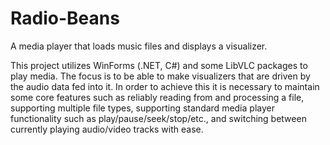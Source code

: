 # Radio-Beans
A media player that loads music files and displays a visualizer.

This project utilizes WinForms (.NET, C#) and some LibVLC packages to play media. The focus is to be able to make visualizers that are driven by the audio data fed into it. In order to achieve this it is necessary to maintain some core features such as reliably reading from and processing a file, supporting multiple file types, supporting standard media player functionality such as play/pause/seek/stop/etc., and switching between currently playing audio/video tracks with ease.
